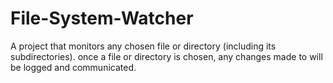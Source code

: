 # File-System-Watcher
A project that monitors any chosen file or directory (including its subdirectories). once a file or directory is chosen, any changes made to will be logged and communicated. 
